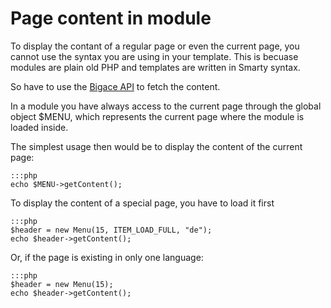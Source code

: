 # Page content in module

To display the contant of a regular page or even the current page, you cannot use the syntax you are using in your template. This is becuase modules are plain old PHP and templates are written in Smarty syntax.

So have to use the [Bigace API](bigace/developer/phpdoc) to fetch the content.

In a module you have always access to the current page through the global object $MENU, which represents the current page where the module is loaded inside.

The simplest usage then would be to display the content of the current page:

	:::php
	echo $MENU->getContent();


To display the content of a special page, you have to load it first

	:::php
	$header = new Menu(15, ITEM_LOAD_FULL, "de");
	echo $header->getContent();


Or, if the page is existing in only one language:

	:::php
	$header = new Menu(15);
	echo $header->getContent();

